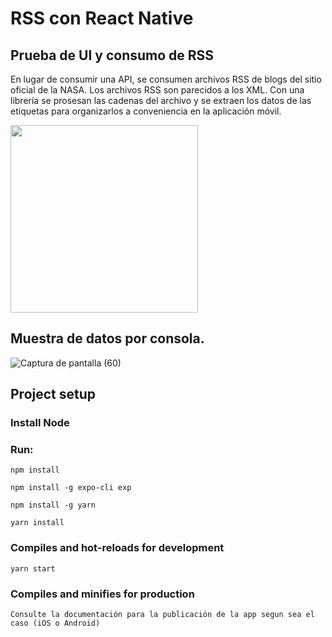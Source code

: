 # RSS con React Native

## Prueba de UI y consumo de RSS

En lugar de consumir una API, se consumen archivos RSS de blogs del sitio oficial de la NASA. Los archivos RSS son parecidos a los XML. Con una librería se prosesan las cadenas del archivo y se extraen los datos de las etiquetas para organizarlos a conveniencia en la aplicación móvil.

<img src="https://user-images.githubusercontent.com/49338963/172099643-3cd33960-4a82-4b3e-9df3-08b9899ff3d3.jpeg" width=300px;/> 

## Muestra de datos por consola.

![Captura de pantalla (60)](https://user-images.githubusercontent.com/49338963/172304117-c301e55e-713d-4306-959e-3406d2ea7523.png)


## Project setup

### Install Node
### Run:

```
npm install
```
```
npm install -g expo-cli exp
```
```
npm install -g yarn
```
```
yarn install  
```

### Compiles and hot-reloads for development
```
yarn start
```

### Compiles and minifies for production
```
Consulte la documentación para la publicación de la app segun sea el caso (iOS o Android)
```



